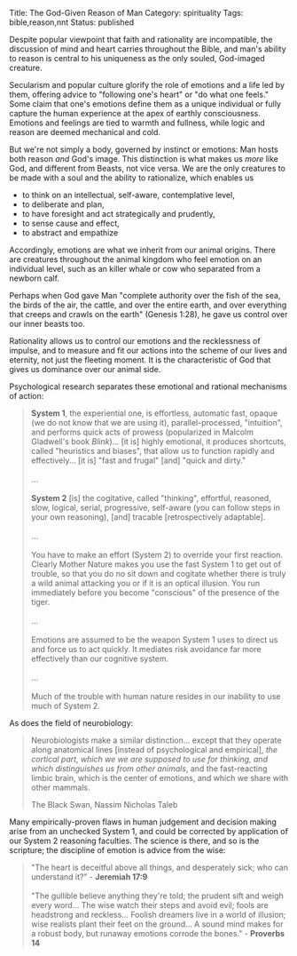 Title: The God-Given Reason of Man
Category: spirituality
Tags: bible,reason,nnt
Status: published

Despite popular viewpoint that faith and rationality are incompatible, the discussion of mind and heart carries throughout the Bible, and man's ability to reason is central to his uniqueness as the only souled, God-imaged creature. 

Secularism and popular culture glorify the role of emotions and a life led by them, offering advice to "following one's heart" or "do what one feels." Some claim that one's emotions define them as a unique individual or fully capture the human experience at the apex of earthly consciousness. Emotions and feelings are tied to warmth and fullness, while logic and reason are deemed mechanical and cold. 

But we're not simply a body, governed by instinct or emotions: Man hosts both reason _and_ God's image. This distinction is what makes us _more_ like God, and different from Beasts, not vice versa. We are the only creatures to be made with a soul and the ability to rationalize, which enables us 

- to think on an intellectual, self-aware, contemplative level,
- to deliberate and plan,
- to have foresight and act strategically and prudently,
- to sense cause and effect,
- to abstract and empathize 

<!-- No other creature organism possess rationality on the specimen level. With populations of all organisms, natural selection operates on the genetic pool to produce rational (biological) solutions given the environment, whether in the form of innate instinct, physical appearance or ability, whether on the holistic or cellular level. Genetic pool feels the ebb and flow of cause and effect and adapts, but no specimen is aware of this process.-->

Accordingly, emotions are what we inherit from our animal origins. There are creatures throughout the animal kingdom who feel emotion on an individual level, such as an killer whale or cow who separated from a newborn calf. 

Perhaps when God gave Man "complete authority over the fish of the sea, the birds of the air, the cattle, and over the entire earth, and over everything that creeps and crawls on the earth" (Genesis 1:28), he gave us control over our inner beasts too. 

Rationality allows us to control our emotions and the recklessness of impulse, and to measure and fit our actions into the scheme of our lives and eternity, not just the fleeting moment. It is the characteristic of God that gives us dominance over our animal side. 

Psychological research separates these emotional and rational mechanisms of action:
 
> <strong>System 1</strong>, the experiential one, is effortless, automatic fast, opaque (we do not know that we are using it), parallel-processed, "intuition", and performs quick acts of prowess (popularized in Malcolm Gladwell's book _Blink_)... [it is] highly emotional, it produces shortcuts, called "heuristics and biases", that allow us to function rapidly and effectively... [it is] "fast and frugal" [and] "quick and dirty." <br><br>...<br><br> <strong>System 2</strong> [is] the cogitative, called "thinking", effortful, reasoned, slow, logical, serial, progressive, self-aware (you can follow steps in your own reasoning), [and] tracable [retrospectively adaptable].<br><br>...<br><br> You have to make an effort (System 2) to override your first reaction. Clearly Mother Nature makes you use the fast System 1 to get out of trouble, so that you do no sit down and cogitate whether there is truly a wild animal attacking you or if it is an optical illusion. You run immediately before you become "conscious" of the presence of the tiger.<br><br>...<br><br>Emotions are assumed to be the weapon System 1 uses to direct us and force us to act quickly. It mediates risk avoidance far more effectively than our cognitive system.<br><br>...<br><br>Much of the trouble with human nature resides in our inability to use much of System 2. 

As does the field of neurobiology:

> Neurobiologists make a similar distinction... except that they operate along anatomical lines [instead of psychological and empirical], <em>the cortical part, which we we are supposed to use for thinking, and which distinguishes us from other animals</em>, and the fast-reacting limbic brain, which is the center of emotions, and which we share with other mammals. <p class="annotation">The Black Swan, Nassim Nicholas Taleb</p>

Many empirically-proven flaws in human judgement and decision making arise from an unchecked System 1, and could be corrected by application of our System 2 reasoning faculties. The science is there, and so is the scripture; the discipline of emotion is advice from the wise:

> "The heart is deceitful above all things, and desperately sick; who can understand it?" - <strong>Jeremiah 17:9</strong><br><br>
> "The gullible believe anything they're told; the prudent sift and weigh every word... The wise watch their steps and avoid evil; fools are headstrong and reckless... Foolish dreamers live in a world of illusion; wise realists plant their feet on the ground... A sound mind makes for a robust body, but runaway emotions corrode the bones." - <strong>Proverbs 14</strong>
